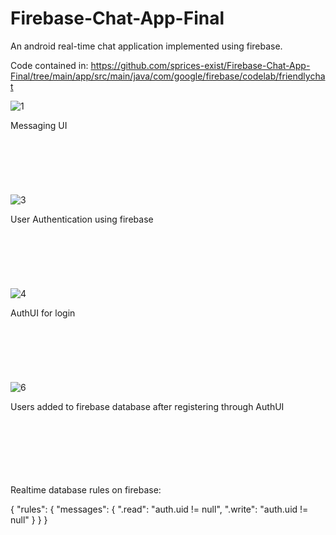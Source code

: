 # Firebase-Chat-App-Final
An android real-time chat application implemented using firebase. 

Code contained in: https://github.com/sprices-exist/Firebase-Chat-App-Final/tree/main/app/src/main/java/com/google/firebase/codelab/friendlychat
<br />

![1](https://user-images.githubusercontent.com/68065642/151910389-2bf10e9d-23c8-4377-ad10-2042f9854c99.JPG)

Messaging UI
<br />
<br />
<br />
<br />
<br />
<br />
<br />
![3](https://user-images.githubusercontent.com/68065642/151910453-a8402970-7154-4031-ad2f-b409fca01a3f.JPG)

User Authentication using firebase
<br />
<br />
<br />
<br />
<br />
<br />
<br />
![4](https://user-images.githubusercontent.com/68065642/151910497-bd9e49ec-3c82-4d9b-830f-d12ceb006cf8.JPG)

AuthUI for login
<br />
<br />
<br />
<br />
<br />
<br />
<br />
![6](https://user-images.githubusercontent.com/68065642/151910791-e2f58611-cd02-4f2e-b3b6-2d797379e4ff.JPG)

Users added to firebase database after registering through AuthUI
<br />
<br />
<br />
<br />
<br />
<br />
<br />
 

Realtime database rules on firebase:

 {
   "rules": {
     "messages": {
       ".read": "auth.uid != null",
       ".write": "auth.uid != null"
     }
   }
 }
